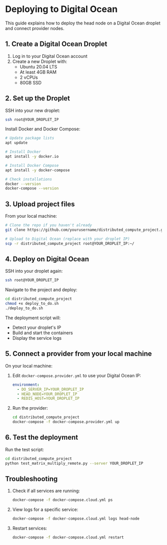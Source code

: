 # Deploying to Digital Ocean

This guide explains how to deploy the head node on a Digital Ocean droplet and connect provider nodes.

## 1. Create a Digital Ocean Droplet

1. Log in to your Digital Ocean account
2. Create a new Droplet with:
   - Ubuntu 20.04 LTS
   - At least 4GB RAM
   - 2 vCPUs
   - 80GB SSD

## 2. Set up the Droplet

SSH into your new droplet:

```bash
ssh root@YOUR_DROPLET_IP
```

Install Docker and Docker Compose:

```bash
# Update package lists
apt update

# Install Docker
apt install -y docker.io

# Install Docker Compose
apt install -y docker-compose

# Check installations
docker --version
docker-compose --version
```

## 3. Upload project files

From your local machine:

```bash
# Clone the repo if you haven't already
git clone https://github.com/yourusername/distributed_compute_project.git

# Upload to Digital Ocean (replace with your droplet IP)
scp -r distributed_compute_project root@YOUR_DROPLET_IP:~/
```

## 4. Deploy on Digital Ocean

SSH into your droplet again:

```bash
ssh root@YOUR_DROPLET_IP
```

Navigate to the project and deploy:

```bash
cd distributed_compute_project
chmod +x deploy_to_do.sh
./deploy_to_do.sh
```

The deployment script will:
- Detect your droplet's IP
- Build and start the containers
- Display the service logs

## 5. Connect a provider from your local machine

On your local machine:

1. Edit `docker-compose.provider.yml` to use your Digital Ocean IP:
   ```yaml
   environment:
     - DO_SERVER_IP=YOUR_DROPLET_IP
     - HEAD_NODE=YOUR_DROPLET_IP 
     - REDIS_HOST=YOUR_DROPLET_IP
   ```

2. Run the provider:
   ```bash
   cd distributed_compute_project
   docker-compose -f docker-compose.provider.yml up
   ```

## 6. Test the deployment

Run the test script:

```bash
cd distributed_compute_project
python test_matrix_multiply_remote.py --server YOUR_DROPLET_IP
```

## Troubleshooting

1. Check if all services are running:
   ```bash
   docker-compose -f docker-compose.cloud.yml ps
   ```

2. View logs for a specific service:
   ```bash
   docker-compose -f docker-compose.cloud.yml logs head-node
   ```

3. Restart services:
   ```bash
   docker-compose -f docker-compose.cloud.yml restart
   ``` 